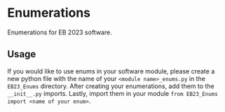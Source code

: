 # Enumerations
Enumerations for EB 2023 software.

## Usage
If you would like to use enums in your software module, please create a new python file
with the name of your `<module name>_enums.py` in the `EB23_Enums` directory.
After creating your enumerations, add them to the `__init__.py` imports.
Lastly, import them in your module `from EB23_Enums import <name of your enum>`.